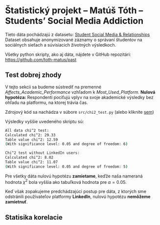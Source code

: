 # Štatistický projekt – Matúš Tóth – Students’ Social Media Addiction

Tieto dáta pochádzajú z datasetu: [Student Social Media & Relationships](https://www.kaggle.com/datasets/adilshamim8/social-media-addiction-vs-relationships)
Dataset obsahuje anonymizované záznamy o správaní študentov na sociálnych sieťach a súvisiacich životných výsledkoch.

Všetky python skripty, ako aj dáta, nájdete v GitHub repozitári:
https://github.com/toth-matus/past

## Test dobrej zhody

V tejto sekcii sa budeme sústrediť na premenné *Affects_Academic_Performance* vzhľadom k *Most_Used_Platform*.
**Nulová hypotéza:** Respondenti pociťujú vplyv na svoje akademické výsledky bez ohľadu na platformu, na ktorej trávia čas.

Zdrojový kód sa nachádza v súbore `src/chi2_test.py` (alebo kliknite [sem](src/chi2_test.py))

Výsledky vyššie uvedeného skriptu sú:

```bash
All data chi^2 test:
Calculated chi^2: 29.33
Table value chi^2: 12.59
(With significance level: 0.05 and degree of freedom: 6)

Chi^2 test without LinkedIn users:
Calculated chi^2: 8.02
Table value chi^2: 11.07
(With significance level: 0.05 and degree of freedom: 5)
```

Pre všetky dáta nulovú hypotézu **zamietame**, keďže naša nameraná hodnota $\chi^2$ bola vyššia ako tabuľková hodnota pre $\alpha = 0.05$.

Keď však zopakujeme predchádzajúci postup pre dáta, z ktorých sme odstránili používateľov platformy **LinkedIn**, nulovú hypotézu **nemôžeme zamietnuť**.

## Statisika korelacie

<!-- TODO -->
